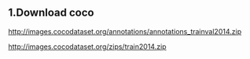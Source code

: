 ## 1.Download coco

http://images.cocodataset.org/annotations/annotations_trainval2014.zip

http://images.cocodataset.org/zips/train2014.zip

